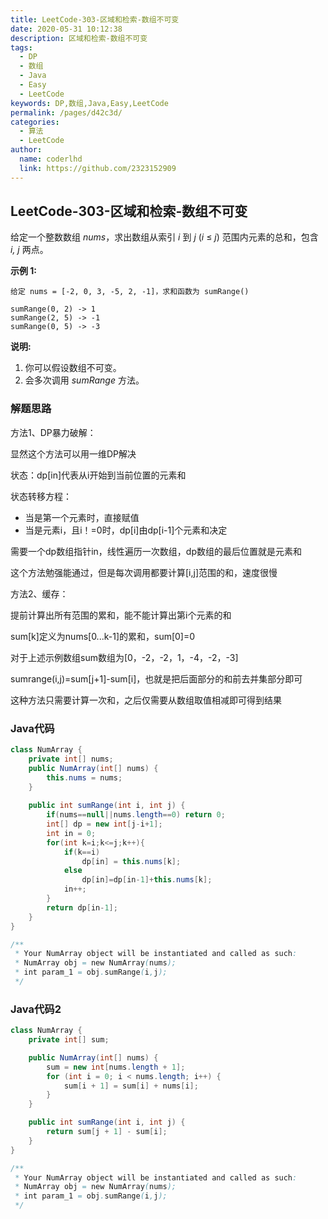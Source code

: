 ```yaml
---
title: LeetCode-303-区域和检索-数组不可变
date: 2020-05-31 10:12:38
description: 区域和检索-数组不可变
tags: 
  - DP
  - 数组
  - Java
  - Easy
  - LeetCode
keywords: DP,数组,Java,Easy,LeetCode
permalink: /pages/d42c3d/
categories: 
  - 算法
  - LeetCode
author: 
  name: coderlhd
  link: https://github.com/2323152909
---
```


## LeetCode-303-区域和检索-数组不可变

给定一个整数数组  *nums*，求出数组从索引 *i* 到 *j*  (*i* ≤ *j*) 范围内元素的总和，包含 *i,  j* 两点。

 <!--more-->

**示例 1:**

```
给定 nums = [-2, 0, 3, -5, 2, -1]，求和函数为 sumRange()

sumRange(0, 2) -> 1
sumRange(2, 5) -> -1
sumRange(0, 5) -> -3
```

**说明:**

1. 你可以假设数组不可变。
2. 会多次调用 *sumRange* 方法。

### 解题思路

方法1、DP暴力破解：

显然这个方法可以用一维DP解决

状态：dp[in]代表从i开始到当前位置的元素和

状态转移方程：

- 当是第一个元素时，直接赋值
- 当是元素i，且i！=0时，dp[i]由dp[i-1]个元素和决定

需要一个dp数组指针in，线性遍历一次数组，dp数组的最后位置就是元素和

这个方法勉强能通过，但是每次调用都要计算[i,j]范围的和，速度很慢

方法2、缓存：

提前计算出所有范围的累和，能不能计算出第i个元素的和

sum[k]定义为nums[0...k-1]的累和，sum[0]=0

对于上述示例数组sum数组为[0，-2，-2，1，-4，-2，-3]

sumrange(i,j)=sum[j+1]-sum[i]，也就是把后面部分的和前去并集部分即可

这种方法只需要计算一次和，之后仅需要从数组取值相减即可得到结果

### Java代码

```java
class NumArray {
    private int[] nums;
    public NumArray(int[] nums) {
        this.nums = nums;
    }
    
    public int sumRange(int i, int j) {
        if(nums==null||nums.length==0) return 0;
        int[] dp = new int[j-i+1];
        int in = 0;
        for(int k=i;k<=j;k++){
            if(k==i)
                dp[in] = this.nums[k];
            else
                dp[in]=dp[in-1]+this.nums[k];
            in++;
        }
        return dp[in-1];
    }
}

/**
 * Your NumArray object will be instantiated and called as such:
 * NumArray obj = new NumArray(nums);
 * int param_1 = obj.sumRange(i,j);
 */
```

### Java代码2

```java
class NumArray {
    private int[] sum;

    public NumArray(int[] nums) {
        sum = new int[nums.length + 1];
        for (int i = 0; i < nums.length; i++) {
            sum[i + 1] = sum[i] + nums[i];
        }
    }

    public int sumRange(int i, int j) {
        return sum[j + 1] - sum[i];
    }
}

/**
 * Your NumArray object will be instantiated and called as such:
 * NumArray obj = new NumArray(nums);
 * int param_1 = obj.sumRange(i,j);
 */
```





